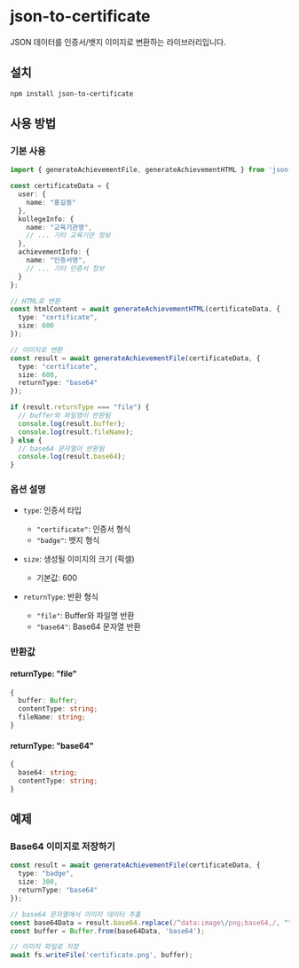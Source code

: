 # json-to-certificate

JSON 데이터를 인증서/뱃지 이미지로 변환하는 라이브러리입니다.

## 설치

```bash
npm install json-to-certificate
```

## 사용 방법

### 기본 사용

```typescript
import { generateAchievementFile, generateAchievementHTML } from 'json-to-certificate';

const certificateData = {
  user: {
    name: "홍길동"
  },
  kollegeInfo: {
    name: "교육기관명",
    // ... 기타 교육기관 정보
  },
  achievementInfo: {
    name: "인증서명",
    // ... 기타 인증서 정보
  }
};

// HTML로 변환
const htmlContent = await generateAchievementHTML(certificateData, {
  type: "certificate",
  size: 600
});

// 이미지로 변환
const result = await generateAchievementFile(certificateData, {
  type: "certificate",
  size: 600,
  returnType: "base64"
});

if (result.returnType === "file") {
  // buffer와 파일명이 반환됨
  console.log(result.buffer);
  console.log(result.fileName);
} else {
  // base64 문자열이 반환됨
  console.log(result.base64);
}
```

### 옵션 설명

- `type`: 인증서 타입
  - `"certificate"`: 인증서 형식
  - `"badge"`: 뱃지 형식

- `size`: 생성될 이미지의 크기 (픽셀)
  - 기본값: 600

- `returnType`: 반환 형식
  - `"file"`: Buffer와 파일명 반환
  - `"base64"`: Base64 문자열 반환

### 반환값

#### returnType: "file"
```typescript
{
  buffer: Buffer;
  contentType: string;
  fileName: string;
}
```

#### returnType: "base64"
```typescript
{
  base64: string;
  contentType: string;
}
```

## 예제

### Base64 이미지로 저장하기
```typescript
const result = await generateAchievementFile(certificateData, {
  type: "badge",
  size: 300,
  returnType: "base64"
});

// base64 문자열에서 이미지 데이터 추출
const base64Data = result.base64.replace(/^data:image\/png;base64,/, "");
const buffer = Buffer.from(base64Data, 'base64');

// 이미지 파일로 저장
await fs.writeFile('certificate.png', buffer);
```

